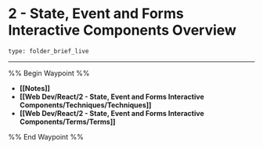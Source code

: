 # 2 - State, Event and Forms Interactive Components Overview
 
```ccard
type: folder_brief_live
```
 
---

%% Begin Waypoint %%
- **[[Notes]]**
- **[[Web Dev/React/2 - State, Event and Forms Interactive Components/Techniques/Techniques]]**
- **[[Web Dev/React/2 - State, Event and Forms Interactive Components/Terms/Terms]]**

%% End Waypoint %%
